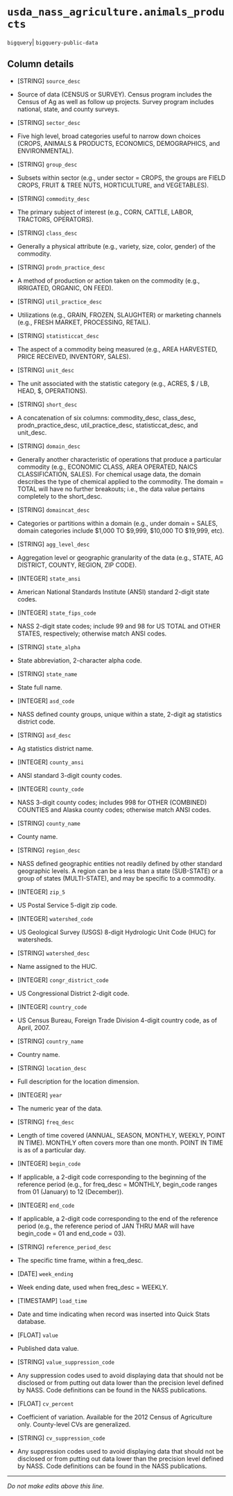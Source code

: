 # `usda_nass_agriculture.animals_products`
`bigquery`| `bigquery-public-data`

## Column details
* [STRING]    `source_desc`
 - Source of data (CENSUS or SURVEY). Census program includes the Census of Ag as well as follow up projects. Survey program includes national, state, and county surveys.
* [STRING]    `sector_desc`
 - Five high level, broad categories useful to narrow down choices (CROPS, ANIMALS & PRODUCTS, ECONOMICS, DEMOGRAPHICS, and ENVIRONMENTAL).
* [STRING]    `group_desc`
 - Subsets within sector (e.g., under sector = CROPS, the groups are FIELD CROPS, FRUIT & TREE NUTS, HORTICULTURE, and VEGETABLES).
* [STRING]    `commodity_desc`
 - The primary subject of interest (e.g., CORN, CATTLE, LABOR, TRACTORS, OPERATORS).
* [STRING]    `class_desc`
 - Generally a physical attribute (e.g., variety, size, color, gender) of the commodity.
* [STRING]    `prodn_practice_desc`
 - A method of production or action taken on the commodity (e.g., IRRIGATED, ORGANIC, ON FEED).
* [STRING]    `util_practice_desc`
 - Utilizations (e.g., GRAIN, FROZEN, SLAUGHTER) or marketing channels (e.g., FRESH MARKET, PROCESSING, RETAIL).
* [STRING]    `statisticcat_desc`
 - The aspect of a commodity being measured (e.g., AREA HARVESTED, PRICE RECEIVED, INVENTORY, SALES).
* [STRING]    `unit_desc`
 - The unit associated with the statistic category (e.g., ACRES, $ / LB, HEAD, $, OPERATIONS).
* [STRING]    `short_desc`
 - A concatenation of six columns: commodity_desc, class_desc, prodn_practice_desc, util_practice_desc, statisticcat_desc, and unit_desc.
* [STRING]    `domain_desc`
 - Generally another characteristic of operations that produce a particular commodity (e.g., ECONOMIC CLASS, AREA OPERATED, NAICS CLASSIFICATION, SALES). For chemical usage data, the domain describes the type of chemical applied to the commodity. The domain = TOTAL will have no further breakouts; i.e., the data value pertains completely to the short_desc.
* [STRING]    `domaincat_desc`
 - Categories or partitions within a domain (e.g., under domain = SALES, domain categories include $1,000 TO $9,999, $10,000 TO $19,999, etc).
* [STRING]    `agg_level_desc`
 - Aggregation level or geographic granularity of the data (e.g., STATE, AG DISTRICT, COUNTY, REGION, ZIP CODE).
* [INTEGER]   `state_ansi`
 - American National Standards Institute (ANSI) standard 2-digit state codes.
* [INTEGER]   `state_fips_code`
 - NASS 2-digit state codes; include 99 and 98 for US TOTAL and OTHER STATES, respectively; otherwise match ANSI codes.
* [STRING]    `state_alpha`
 - State abbreviation, 2-character alpha code.
* [STRING]    `state_name`
 - State full name.
* [INTEGER]   `asd_code`
 - NASS defined county groups, unique within a state, 2-digit ag statistics district code.
* [STRING]    `asd_desc`
 - Ag statistics district name.
* [INTEGER]   `county_ansi`
 - ANSI standard 3-digit county codes.
* [INTEGER]   `county_code`
 - NASS 3-digit county codes; includes 998 for OTHER (COMBINED) COUNTIES and Alaska county codes; otherwise match ANSI codes.
* [STRING]    `county_name`
 - County name.
* [STRING]    `region_desc`
 - NASS defined geographic entities not readily defined by other standard geographic levels. A region can be a less than a state (SUB-STATE) or a group of states (MULTI-STATE), and may be specific to a commodity.
* [INTEGER]   `zip_5`
 - US Postal Service 5-digit zip code.
* [INTEGER]   `watershed_code`
 - US Geological Survey (USGS) 8-digit Hydrologic Unit Code (HUC) for watersheds.
* [STRING]    `watershed_desc`
 - Name assigned to the HUC.
* [INTEGER]   `congr_district_code`
 - US Congressional District 2-digit code.
* [INTEGER]   `country_code`
 - US Census Bureau, Foreign Trade Division 4-digit country code, as of April, 2007.
* [STRING]    `country_name`
 - Country name.
* [STRING]    `location_desc`
 - Full description for the location dimension.
* [INTEGER]   `year`
 - The numeric year of the data.
* [STRING]    `freq_desc`
 - Length of time covered (ANNUAL, SEASON, MONTHLY, WEEKLY, POINT IN TIME). MONTHLY often covers more than one month. POINT IN TIME is as of a particular day.
* [INTEGER]   `begin_code`
 - If applicable, a 2-digit code corresponding to the beginning of the reference period (e.g., for freq_desc = MONTHLY, begin_code ranges from 01 (January) to 12 (December)).
* [INTEGER]   `end_code`
 - If applicable, a 2-digit code corresponding to the end of the reference period (e.g., the reference period of JAN THRU MAR will have begin_code = 01 and end_code = 03).
* [STRING]    `reference_period_desc`
 - The specific time frame, within a freq_desc.
* [DATE]      `week_ending`
 - Week ending date, used when freq_desc = WEEKLY.
* [TIMESTAMP] `load_time`
 - Date and time indicating when record was inserted into Quick Stats database.
* [FLOAT]     `value`
 - Published data value.
* [STRING]    `value_suppression_code`
 - Any suppression codes used to avoid displaying data that should not be disclosed or from putting out data lower than the precision level defined by NASS. Code definitions can be found in the NASS publications.
* [FLOAT]     `cv_percent`
 - Coefficient of variation. Available for the 2012 Census of Agriculture only. County-level CVs are generalized.
* [STRING]    `cv_suppression_code`
 - Any suppression codes used to avoid displaying data that should not be disclosed or from putting out data lower than the precision level defined by NASS. Code definitions can be found in the NASS publications.

-------------------------------------------------------------------------------
*Do not make edits above this line.*
